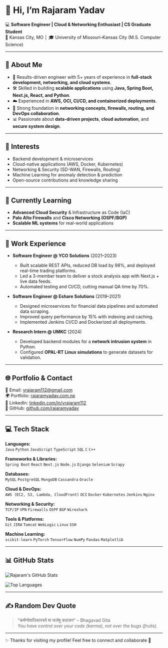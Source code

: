 # 👋 Hi, I’m Rajaram Yadav  

💻 **Software Engineer | Cloud & Networking Enthusiast | CS Graduate Student**  
📍 Kansas City, MO │ 🎓 University of Missouri–Kansas City (M.S. Computer Science)  

---

## 🚀 About Me  
- 🌟 Results-driven engineer with 5+ years of experience in **full-stack development, networking, and cloud systems**.  
- 🛠️ Skilled in building **scalable applications** using **Java, Spring Boot, Next.js, React, and Python**.  
- ☁️ Experienced in **AWS, OCI, CI/CD, and containerized deployments**.  
- 🔐 Strong foundation in **networking concepts, firewalls, routing, and DevOps collaboration**.  
- 📊 Passionate about **data-driven projects**, **cloud automation**, and **secure system design**.  

---

## 👀 Interests  
- Backend development & microservices  
- Cloud-native applications (AWS, Docker, Kubernetes)  
- Networking & Security (SD-WAN, Firewalls, Routing)  
- Machine Learning for anomaly detection & prediction  
- Open-source contributions and knowledge sharing  

---

## 🌱 Currently Learning  
- **Advanced Cloud Security** & Infrastructure as Code (IaC)  
- **Palo Alto Firewalls** and **Cisco Networking (OSPF/BGP)**  
- **Scalable ML systems** for real-world applications  

---

## 💼 Work Experience  
- **Software Engineer @ YCO Solutions** (2021–2023)  
  - Built scalable REST APIs, reduced DB load by 98%, and deployed real-time trading platforms.  
  - Led a 3-member team to deliver a stock analysis app with Next.js + live data feeds.  
  - Automated testing and CI/CD, cutting manual QA time by 70%.  

- **Software Engineer @ Eshare Solutions** (2019–2021)  
  - Designed microservices for financial data pipelines and automated data scraping.  
  - Improved query performance by 15% with indexing and caching.  
  - Implemented Jenkins CI/CD and Dockerized all deployments.  

- **Research Intern @ UMKC** (2024)  
  - Developed backend modules for a **network intrusion system** in Python.  
  - Configured **OPAL-RT Linux simulations** to generate datasets for validation.  

---

## 🌐 Portfolio & Contact  
📧 Email: yrajaram112@gmail.com  
🌍 Portfolio: [rajaramyadav.com.np](https://rajaramyadav.com.np)  
💼 LinkedIn: [linkedin.com/in/yrajaram112](linkedin.com/in/yrajaram112)  
🐙 GitHub: [github.com/rajaramyadav](#)  

---

## 💻 Tech Stack  

**Languages:**  
`Java` `Python` `JavaScript` `TypeScript` `SQL` `C` `C++`  

**Frameworks & Libraries:**  
`Spring Boot` `React` `Next.js` `Node.js` `Django` `Selenium` `Scrapy`  

**Databases:**  
`MySQL` `PostgreSQL` `MongoDB` `Cassandra` `Oracle`  

**Cloud & DevOps:**  
`AWS (EC2, S3, Lambda, CloudFront)` `OCI` `Docker` `Kubernetes` `Jenkins` `Nginx`  

**Networking & Security:**  
`TCP/IP` `VPN` `Firewalls` `OSPF` `BGP` `Wireshark`  

**Tools & Platforms:**  
`Git` `JIRA` `Tomcat` `WebLogic` `Linux` `SSH`  

**Machine Learning:**  
`scikit-learn` `PyTorch` `TensorFlow` `NumPy` `Pandas` `Matplotlib`  

---

## 📊 GitHub Stats  

![Rajaram's GitHub Stats](https://github-readme-stats.vercel.app/api?username=yrajaram112&show_icons=true&theme=tokyonight)  

![Top Languages](https://github-readme-stats.vercel.app/api/top-langs/?username=yrajaram112&layout=compact&theme=tokyonight)  

---

## ✍️ Random Dev Quote  
> "कर्मण्येवाधिकारस्ते मा फलेषु कदाचन" – Bhagavad Gita  
> *You have control over your code (karma), not over the bugs (fruits).*

---

✨ Thanks for visiting my profile! Feel free to connect and collaborate 🚀  
